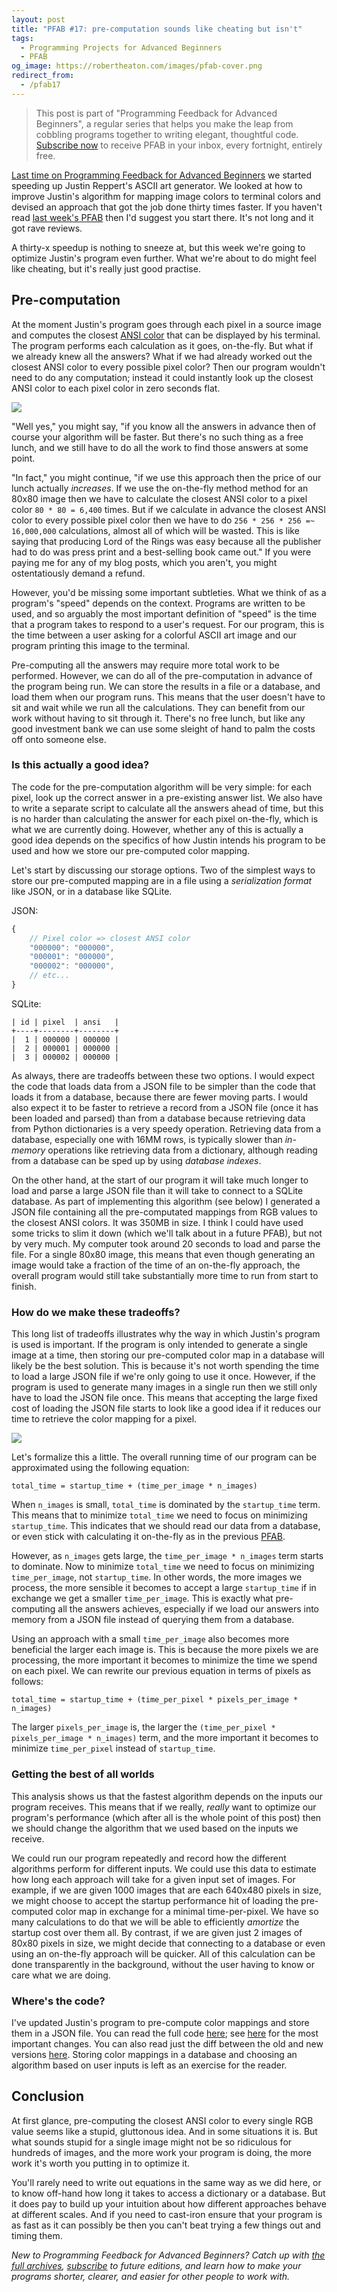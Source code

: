 ```yaml
---
layout: post
title: "PFAB #17: pre-computation sounds like cheating but isn't"
tags:
  - Programming Projects for Advanced Beginners
  - PFAB
og_image: https://robertheaton.com/images/pfab-cover.png
redirect_from:
  - /pfab17
---
```

> This post is part of "Programming Feedback for Advanced Beginners", a regular series that helps you make the leap from cobbling programs together to writing elegant, thoughtful code. [Subscribe now][subscribe] to receive PFAB in your inbox, every fortnight, entirely free.

[Last time on Programming Feedback for Advanced Beginners][pfab16] we started speeding up Justin Reppert's ASCII art generator. We looked at how to improve Justin's algorithm for mapping image colors to terminal colors and devised an approach that got the job done thirty times faster. If you haven't read [last week's PFAB][pfab16] then I'd suggest you start there. It's not long and it got rave reviews.

A thirty-x speedup is nothing to sneeze at, but this week we're going to optimize Justin's program even further. What we're about to do might feel like cheating, but it's really just good practise.

## Pre-computation

At the moment Justin's program goes through each pixel in a source image and computes the closest [ANSI color][ansi-colors] that can be displayed by his terminal. The program performs each calculation as it goes, on-the-fly. But what if we already knew all the answers? What if we had already worked out the closest ANSI color to every possible pixel color? Then our program wouldn't need to do any computation; instead it could instantly look up the closest ANSI color to each pixel color in zero seconds flat.

<img src="/images/pfab16-comparison.png" />

"Well yes," you might say, "if you know all the answers in advance then of course your algorithm will be faster. But there's no such thing as a free lunch, and we still have to do all the work to find those answers at some point.

"In fact," you might continue, "if we use this approach then the price of our lunch actually *increases*. If we use the on-the-fly method method for an 80x80 image then we have to calculate the closest ANSI color to a pixel color `80 * 80 = 6,400` times. But if we calculate in advance the closest ANSI color to every possible pixel color then we have to do `256 * 256 * 256 =~ 16,000,000` calculations, almost all of which will be wasted. This is like saying that producing Lord of the Rings was easy because all the publisher had to do was press print and a best-selling book came out." If you were paying me for any of my blog posts, which you aren't, you might ostentatiously demand a refund.

However, you'd be missing some important subtleties. What we think of as a program's "speed" depends on the context. Programs are written to be used, and so arguably the most important definition of "speed" is the time that a program takes to respond to a user's request. For our program, this is the time between a user asking for a colorful ASCII art image and our program printing this image to the terminal. 

Pre-computing all the answers may require more total work to be performed. However, we can do all of the pre-computation in advance of the program being run. We can store the results in a file or a database, and load them when our program runs. This means that the user doesn't have to sit and wait while we run all the calculations. They can benefit from our work without having to sit through it. There's no free lunch, but like any good investment bank we can use some sleight of hand to palm the costs off onto someone else.

### Is this actually a good idea?

The code for the pre-computation algorithm will be very simple: for each pixel, look up the correct answer in a pre-existing answer list. We also have to write a separate script to calculate all the answers ahead of time, but this is no harder than calculating the answer for each pixel on-the-fly, which is what we are currently doing. However, whether any of this is actually a good idea depends on the specifics of how Justin intends his program to be used and how we store our pre-computed color mapping.

Let's start by discussing our storage options. Two of the simplest ways to store our pre-computed mapping are in a file using a *serialization format* like JSON, or in a database like SQLite.

JSON:

```javascript
{
    // Pixel color => closest ANSI color
    "000000": "000000",
    "000001": "000000",
    "000002": "000000",
    // etc...
}
```

SQLite:

```
| id | pixel  | ansi   |
+----+--------+--------+
|  1 | 000000 | 000000 |
|  2 | 000001 | 000000 |
|  3 | 000002 | 000000 |
```

As always, there are tradeoffs between these two options. I would expect the code that loads data from a JSON file to be simpler than the code that loads it from a database, because there are fewer moving parts. I would also expect it to be faster to retrieve a record from a JSON file (once it has been loaded and parsed) than from a database because retrieving data from Python dictionaries is a very speedy operation. Retrieving data from a database, especially one with 16MM rows, is typically slower than *in-memory* operations like retrieving data from a dictionary, although reading from a database can be sped up by using *database indexes*.

On the other hand, at the start of our program it will take much longer to load and parse a large JSON file than it will take to connect to a SQLite database. As part of implementing this algorithm (see below) I generated a JSON file containing all the pre-computated mappings from RGB values to the closest ANSI colors. It was 350MB in size. I think I could have used some tricks to slim it down (which we'll talk about in a future PFAB), but not by very much. My computer took around 20 seconds to load and parse the file. For a single 80x80 image, this means that even though generating an image would take a fraction of the time of an on-the-fly approach, the overall program would still take substantially more time to run from start to finish.

### How do we make these tradeoffs?

This long list of tradeoffs illustrates why the way in which Justin's program is used is important. If the program is only intended to generate a single image at a time, then storing our pre-computed color map in a database will likely be the best solution. This is because it's not worth spending the time to load a large JSON file if we're only going to use it once. However, if the program is used to generate many images in a single run then we still only have to load the JSON file once. This means that accepting the large fixed cost of loading the JSON file starts to look like a good idea if it reduces our time to retrieve the color mapping for a pixel.

<img src="/images/pfab16-timing.png" />

Let's formalize this a little. The overall running time of our program can be approximated using the following equation:

```
total_time = startup_time + (time_per_image * n_images)
```

When `n_images` is small, `total_time` is dominated by the `startup_time` term. This means that to minimize `total_time` we need to focus on minimizing `startup_time`. This indicates that we should read our data from a database, or even stick with calculating it on-the-fly as in the previous [PFAB][pfab16].

However, as `n_images` gets large, the `time_per_image * n_images` term starts to dominate. Now to minimize `total_time` we need to focus on minimizing `time_per_image`, not `startup_time`. In other words, the more images we process, the more sensible it becomes to accept a large `startup_time` if in exchange we get a smaller `time_per_image`. This is exactly what pre-computing all the answers achieves, especially if we load our answers into memory from a JSON file instead of querying them from a database.

Using an approach with a small `time_per_image` also becomes more beneficial the larger each image is. This is because the more pixels we are processing, the more important it becomes to minimize the time we spend on each pixel. We can rewrite our previous equation in terms of pixels as follows:

```
total_time = startup_time + (time_per_pixel * pixels_per_image * n_images)
```

The larger `pixels_per_image` is, the larger the `(time_per_pixel * pixels_per_image * n_images)` term, and the more important it becomes to minimize `time_per_pixel` instead of `startup_time`.

### Getting the best of all worlds

This analysis shows us that the fastest algorithm depends on the inputs our program receives. This means that if we really, *really* want to optimize our program's performance (which after all is the whole point of this post) then we should change the algorithm that we used based on the inputs we receive.

We could run our program repeatedly and record how the different algorithms perform for different inputs. We could use this data to estimate how long each approach will take for a given input set of images. For example, if we are given 1000 images that are each 640x480 pixels in size, we might choose to accept the startup performance hit of loading the pre-computed color map in exchange for a minimal time-per-pixel. We have so many calculations to do that we will be able to efficiently *amortize* the startup cost over them all. By contrast, if we are given just 2 images of 80x80 pixels in size, we might decide that connecting to a database or even using an on-the-fly approach will be quicker. All of this calculation can be done transparently in the background, without the user having to know or care what we are doing.

### Where's the code?

I've updated Justin's program to pre-compute color mappings and store them in a JSON file. You can read the full code [here][full-code]; see [here][main-file] for the most important changes. You can also read just the diff between the old and new versions [here][diff]. Storing color mappings in a database and choosing an algorithm based on user inputs is left as an exercise for the reader.

## Conclusion

At first glance, pre-computing the closest ANSI color to every single RGB value seems like a stupid, gluttonous idea. And in some situations it is. But what sounds stupid for a single image might not be so ridiculous for hundreds of images, and the more work your program is doing, the more work it's worth you putting in to optimize it.

You'll rarely need to write out equations in the same way as we did here, or to know off-hand how long it takes to access a dictionary or a database. But it does pay to build up your intuition about how different approaches behave at different scales. And if you need to cast-iron ensure that your program is as fast as it can possibly be then you can't beat trying a few things out and timing them.

*New to Programming Feedback for Advanced Beginners? Catch up with [the full archives][pfab], [subscribe][subscribe] to future editions, and learn how to make your programs shorter, clearer, and easier for other people to work with.*

[pfab16]: https://robertheaton.com/pfab16-how-to-make-your-code-faster/
[full-code]: https://github.com/robert/programming-feedback-for-advanced-beginners/tree/fd08b6737b0f8cffab4877aa9ea042f1043cc55b/editions/16-ascii-speed/updated-v2
[main-file]: https://github.com/robert/programming-feedback-for-advanced-beginners/blob/fd08b6737b0f8cffab4877aa9ea042f1043cc55b/editions/16-ascii-speed/updated-v2/asciiart.py#L165-L199
[diff]: https://github.com/robert/programming-feedback-for-advanced-beginners/commit/fd08b6737b0f8cffab4877aa9ea042f1043cc55b
[ansi-colors]: https://www.lihaoyi.com/post/BuildyourownCommandLinewithANSIescapecodes.html#colors
[subscribe]: https://advancedbeginners.substack.com
[pfab]: https://robertheaton.com/pfab
